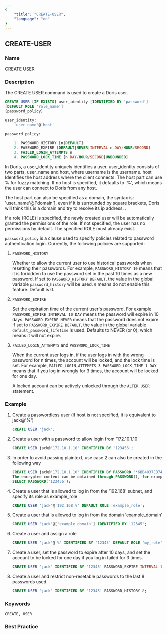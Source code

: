 ```yaml
---
{
    "title": "CREATE-USER",
    "language": "en"
}
---
```


<!--
Licensed to the Apache Software Foundation (ASF) under one
or more contributor license agreements.  See the NOTICE file
distributed with this work for additional information
regarding copyright ownership.  The ASF licenses this file
to you under the Apache License, Version 2.0 (the
"License"); you may not use this file except in compliance
with the License.  You may obtain a copy of the License at

  http://www.apache.org/licenses/LICENSE-2.0

Unless required by applicable law or agreed to in writing,
software distributed under the License is distributed on an
"AS IS" BASIS, WITHOUT WARRANTIES OR CONDITIONS OF ANY
KIND, either express or implied.  See the License for the
specific language governing permissions and limitations
under the License.
-->

## CREATE-USER

### Name

CREATE USER

### Description

The CREATE USER command is used to create a Doris user.

```sql
CREATE USER [IF EXISTS] user_identity [IDENTIFIED BY 'password']
[DEFAULT ROLE 'role_name']
[password_policy]

user_identity:
    'user_name'@'host'
    
password_policy:

    1. PASSWORD_HISTORY [n|DEFAULT]
    2. PASSWORD_EXPIRE [DEFAULT|NEVER|INTERVAL n DAY/HOUR/SECOND]
    3. FAILED_LOGIN_ATTEMPTS n
    4. PASSWORD_LOCK_TIME [n DAY/HOUR/SECOND|UNBOUNDED]
```

In Doris, a user_identity uniquely identifies a user. user_identity consists of two parts, user_name and host, where username is the username. host Identifies the host address where the client connects. The host part can use % for fuzzy matching. If no host is specified, it defaults to '%', which means the user can connect to Doris from any host.

The host part can also be specified as a domain, the syntax is: 'user_name'@['domain'], even if it is surrounded by square brackets, Doris will think this is a domain and try to resolve its ip address. .

If a role (ROLE) is specified, the newly created user will be automatically granted the permissions of the role. If not specified, the user has no permissions by default. The specified ROLE must already exist.

`password_policy` is a clause used to specify policies related to password authentication login. Currently, the following policies are supported:

1. `PASSWORD_HISTORY`

    Whether to allow the current user to use historical passwords when resetting their passwords. For example, `PASSWORD_HISTORY 10` means that it is forbidden to use the password set in the past 10 times as a new password. If set to `PASSWORD_HISTORY DEFAULT`, the value in the global variable `password_history` will be used. `0` means do not enable this feature. Default is 0.

2. `PASSWORD_EXPIRE`

    Set the expiration time of the current user's password. For example `PASSWORD_EXPIRE INTERVAL 10 DAY` means the password will expire in 10 days. `PASSWORD_EXPIRE NEVER` means that the password does not expire. If set to `PASSWORD_EXPIRE DEFAULT`, the value in the global variable `default_password_lifetime` is used. Defaults to NEVER (or 0), which means it will not expire.

3. `FAILED_LOGIN_ATTEMPTS` and `PASSWORD_LOCK_TIME`

    When the current user logs in, if the user logs in with the wrong password for n times, the account will be locked, and the lock time is set. For example, `FAILED_LOGIN_ATTEMPTS 3 PASSWORD_LOCK_TIME 1 DAY` means that if you log in wrongly for 3 times, the account will be locked for one day.

    A locked account can be actively unlocked through the `ALTER USER` statement.

### Example

1. Create a passwordless user (if host is not specified, it is equivalent to jack@'%')

   ```sql
   CREATE USER 'jack';
   ```

2. Create a user with a password to allow login from '172.10.1.10'

   ```sql
   CREATE USER jack@'172.10.1.10' IDENTIFIED BY '123456';
   ```

3. In order to avoid passing plaintext, use case 2 can also be created in the following way

   ```sql
   CREATE USER jack@'172.10.1.10' IDENTIFIED BY PASSWORD '*6BB4837EB74329105EE4568DDA7DC67ED2CA2AD9';
   The encrypted content can be obtained through PASSWORD(), for example:
   SELECT PASSWORD('123456');
   ```

4. Create a user that is allowed to log in from the '192.168' subnet, and specify its role as example_role

   ```sql
   CREATE USER 'jack'@'192.168.%' DEFAULT ROLE 'example_role';
   ```

5. Create a user that is allowed to log in from the domain 'example_domain'

   ```sql
   CREATE USER 'jack'@['example_domain'] IDENTIFIED BY '12345';
   ```

6. Create a user and assign a role

   ```sql
   CREATE USER 'jack'@'%' IDENTIFIED BY '12345' DEFAULT ROLE 'my_role';
   ```
   
7. Create a user, set the password to expire after 10 days, and set the account to be locked for one day if you log in failed for 3 times.

    ```sql
    CREATE USER 'jack' IDENTIFIED BY '12345' PASSWORD_EXPIRE INTERVAL 10 DAYS FAILED_LOGIN_ATTEMPTS 3 PASSWORD_LOCK_TIME 1;
    ```

8. Create a user and restrict non-resetable passwords to the last 8 passwords used.

    ```sql
    CREATE USER 'jack' IDENTIFIED BY '12345' PASSWORD_HISTORY 8;
    ```

### Keywords

    CREATE, USER

### Best Practice

